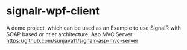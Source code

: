 # signalr-wpf-client

A demo project, which can be used as an Example to use SignalR with SOAP based or ntier architecture. 
Asp MVC Server: https://github.com/sunjava11/signalr-asp-mvc-server
